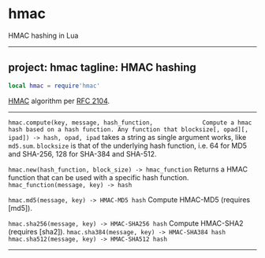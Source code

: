 hmac
====

HMAC hashing in Lua

---
project: hmac
tagline: HMAC hashing
---
 
```lua
local hmac = require'hmac'
```

[HMAC][hmac wiki] algorithm per [RFC 2104].

------------------------------------------------------- -------------------------------------------------------
`hmac.compute(key, message, hash_function,              Compute a hmac hash based on a hash function. Any function that
 blocksize[, opad][, ipad]) -> hash, opad, ipad`        takes a string as single argument works, like `md5.sum`.
																	     `blocksize` is that of the underlying hash function,
																		  i.e. 64 for MD5 and SHA-256, 128 for SHA-384 and SHA-512.

`hmac.new(hash_function, block_size) -> hmac_function`  Returns a HMAC function that can be used with a specific hash function.
`hmac_function(message, key) -> hash`

`hmac.md5(message, key) -> HMAC-MD5 hash`               Compute HMAC-MD5 (requires [md5]).

`hmac.sha256(message, key) -> HMAC-SHA256 hash`         Compute HMAC-SHA2 (requires [sha2]).
`hmac.sha384(message, key) -> HMAC-SHA384 hash`
`hmac.sha512(message, key) -> HMAC-SHA512 hash`
------------------------------------------------- -------------------------------------------------

[hmac wiki]:  http://en.wikipedia.org/wiki/HMAC
[RFC 2104]:   http://tools.ietf.org/html/rfc2104
